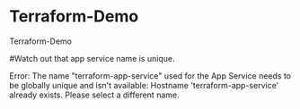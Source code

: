 # Terraform-Demo
Terraform-Demo


#Watch out that app service name is unique.

Error: The name "terraform-app-service" used for the App Service 
needs to be globally unique and isn't available: 
Hostname 'terraform-app-service' already exists. Please select a different name.

